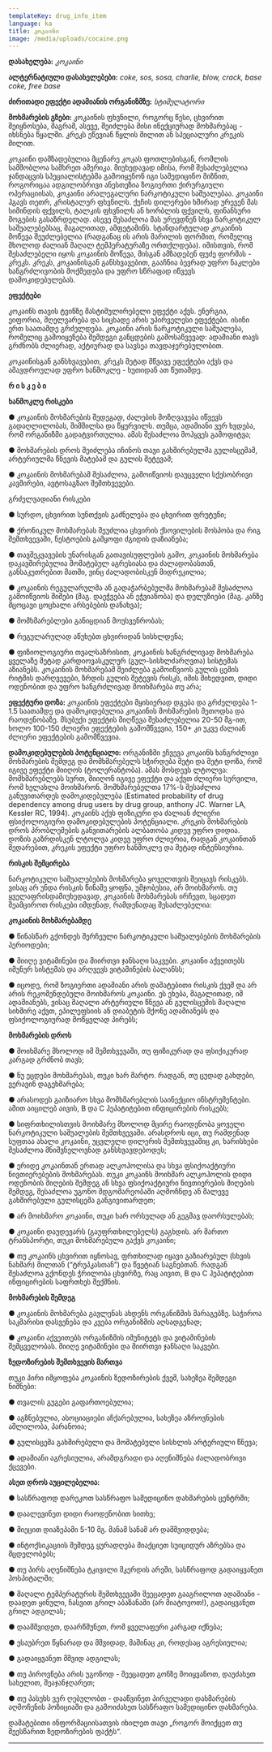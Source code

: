 ```yaml
---
templateKey: drug_info_item
language: ka
title: კოკაინი
image: /media/uploads/cocaine.png
---
```

**დასახელება:** _კოკაინი_

**ალტერნატიული დასახელებები:** _coke, sos, sosa, charlie, blow, crack, base coke, free base_

**ძირითადი ეფექტი ადამიანის ორგანიზმზე:** _სტიმულატორი_

**მოხმარების გზები:** კოკაინის ფხვნილი, როგორც წესი, ცხვირით შეიყნოსება, მაგრამ, ასევე, შეიძლება მისი ინექციურად მოხმარებაც - იხსნება წყალში. კრეკს ეწევიან წყლის მილით ან სპეციალური კრეკის მილით.

კოკაინი დამზადებულია მცენარე კოკას  ფოთლებისგან, რომლის სამშობლოა სამხრეთ ამერიკა. მიუხედავად იმისა, რომ შესაძლებელია ჯანდაცვის სპეციალისტებმა გამოიყენონ იგი სამედიცინო მიზნით, როგორიცაა ადგილობრივი ანესთეზია ზოგიერთი ქირურგიული ოპერაციისას, კოკაინი არალეგალური ნარკოტიკული საშუალებაა. კოკაინი ჰგავს თეთრ, კრისტალურ ფხვნილს. ქუჩის დილერები ხშირად ურევენ მას სიმინდის ფქვილს, ტალკის ფხვნილს ან ხორბლის ფქვილს, ფინანსური მოგების გასაზრდელად. ასევე შესაძლოა მას ურევდნენ სხვა ნარკოტიკულ საშუალებებსაც, მაგალითად, ამფეტამინს. სტანდარტულად კოკაინის მოწევა შეუძლებელია (რადგანაც ის არის მარილის ფორმით, რომელიც მხოლოდ ძალიან მაღალ ტემპერატურაზე ორთქლდება). იმისთვის, რომ შესაძლებელი იყოს კოკაინის მოწევა, მისგან ამზადებენ ფუძე ფორმას - კრეკს. კრეკს, კოკაინისგან განსხვავებით, გააჩნია ბევრად უფრო ნაკლები ხანგრძლივობის მოქმედება და უფრო სწრაფად იწვევს დამოკიდებულებას. 

**ეფექტები**

კოკაინს თავის ტვინზე მასტიმულირებელი ეფექტი აქვს. ენერგია, ეიფორია, მღელვარება და სიცხადე არის უპირველესი ეფექტები. ისინი ერთ საათამდე გრძელდება. კოკაინი არის ნარკოტიკული საშუალება, რომელიც გამოიყენება შემდეგი განცდების გამოსაწვევად: ადამიანი თავს გრძნობს ძლიერად, აქტიურად და სავსეა თავდაჯერებულობით. 

კოკაინისგან განსხვავებით, კრეკს მეტად მწვავე ეფექტები აქვს და ამავდროულად უფრო ხანმოკლე - ხუთიდან ათ წუთამდე.

**რ ი ს კ ე ბ ი** 

**ხანმოკლე რისკები**

●	კოკაინის მოხმარების შედეგად, ძალების მოზღვავება იწვევს გადაღლილობას, შიმშილსა და წყურვილს. თუმცა, ადამიანი ვერ ხვდება, რომ ორგანიზმი გადატვირთულია. ამას შესაძლოა მოჰყვეს გამოფიტვა;

●	მოხმარების დროს შეიძლება იჩინოს თავი გახშირებულმა გულისცემამ, არტერიულმა წნევის მატებამ და გულის შეტევამ;

●	კოკაინის მოხმარებამ შესაძლოა, გამოიწვიოს დაუცველი სქესობრივი კავშირები, ავტოსაგზაო შემთხვევები.

გრძელვადიანი რისკები

●	სურდო, ცხვირით სუნთქვის გაძნელება და ცხვირით ფრუტუნი; 

●	ქრონიკულ მოხმარებას შეუძლია ცხვირის ქსოვილების მოსპობა და რიგ შემთხვევაში, ნესტოების გამყოფი ძგიდის დაზიანება; 

●	თავშეკვავების უნარისგან გათავისუფლების გამო, კოკაინის მოხმარება დაკავშირებულია მომატებულ აგრესიასა და ძალადობასთან, განსაკუთრებით მათში, ვინც ძალადობისკენ მიდრეკილია; 

●	კოკაინის რეგულარულმა ან გადაჭარბებულმა მოხმარებამ შესაძლოა გამოიწვიოს შიშები (მაგ. დაეჭვება ან ეჭვიანობა) და  დელუზიები (მაგ. კანზე მცოცავი ცოცხალი არსებების დანახვა);

●	 მომხმარებლები განიცდიან მოუსვენრობას;

●	რეგულარულად აწუხებთ ცხვირიდან სისხლდენა;

●	ფიზიოლოგიური თვალსაზრისით, კოკაინის ხანგრძლივად მოხმარება ყველაზე მეტად კარდიოვასკულურ (გულ-სისხლძარღვთა) სისტემას აზიანებს. კოკაინის მოხმარებამ შეიძლება გამოიწვიოს გულის ცემის რიტმის დარღვევები, ზრდის გულის შეტევის რისკს, იმის მიხედვით, დიდი ოდენობით და უფრო ხანგრძლივად მოიხმარება თუ არა;

**ეფექტური დოზა:** კოკაინის ეფექტები მყისიერად დგება და გრძელდება 1-1.5 საათამდე და დამოკიდებულია კოკაინის მოხმარების მეთოდსა და რაოდენობაზე. მსუბუქი ეფექტის მიღწევა შესაძლებელია 20-50 მგ-ით, ხოლო 100-150 ძლიერი ეფექტების გამომწვევია, 150+ კი უკვე ძალიან ძლიერი ეფექტების გამომწვევია.  

**დამოკიდებულების პოტენციალი:** ორგანიზმი ეჩვევა კოკაინს ხანგრძლივი მოხმარების შემდეგ და მომხმარებელს სჭირდება მეტი და მეტი დოზა, რომ იგივე ეფექტი მიიღოს (ტოლერანტობა). ამას მოსდევს ლტოლვა: მომხმარებლებს სურთ, მიიღონ იგივე ეფექტი და აქვთ ძლიერი სურვილი, რომ ხელახლა მოიხმარონ.  მომხმარებელთა 17%-ს შესაძლოა განუვითარდეს დამოკიდებულება (Estimated probability of drug dependency among drug users by drug group, anthony JC. Warner LA, Kessler RC, 1994). კოკაინს აქვს ფიზიკური და ძალიან ძლიერი ფსიქოლოგიური დამოკიდებულების პოტენციალი. კრეკის მოხმარების დროს პრობლემების განვითარების ალბათობა კიდევ უფრო დიდია. დოზის გაზრდისკენ ლტოლვა კიდევ უფრო ძლიერია, რადგან კოკაინთან შედარებით, კრეკის ეფექტი უფრო ხანმოკლე და მეტად ინტენსიურია.

**რისკის შემცირება**

ნარკოტიკული საშუალებების მოხმარება ყოველთვის შეიცავს რისკებს. ვისაც არ უნდა რისკის წინაშე ყოფნა, უმჯობესია, არ მოიხმაროს. თუ ყველაფრისდამიუხედავად, კოკაინის მოხმარებას ირჩევთ, სცადეთ შეამციროთ რისკები იმდენად, რამდენადაც შესაძლებელია:

**კოკაინის მოხმარებამდე**

●	წინასწარ გქონდეს შერჩეული ნარკოტიკული საშუალებების მოხმარების პერიოდები;

●	მიიღე ვიტამინები და მიირთვი ჯანსაღი საკვები. კოკაინი აქვეითებს იმუნურ სისტემას და არღვევს ვიტამინების ბალანსს;

●	იცოდე, რომ ზოგიერთი ადამიანი არის დამატებითი რისკის ქვეშ და არ არის რეკომენდებული მოიხმაროს კოკაინი. ეს ეხება, მაგალითად, იმ ადამიანებს, ვისაც მაღალი არტერიული წნევა ან გულისცემის მაღალი სიხშირე აქვთ, ეპილეფსიის ან დიაბეტის მქონე ადამიანებს და ფსიქოლოგიურად მოწყვლად პირებს;

**მოხმარების დროს**

●	მოიხმარე მხოლოდ იმ შემთხვევაში, თუ ფიზიკურად და ფსიქიკურად კარგად გრძნობ თავს;

●	ნუ ეცდები მოხმარებას, თუკი ხარ მარტო. რადგან, თუ ცუდად გახდები, ვერავინ დაგეხმარება;

●	არასოდეს გაიზიარო სხვა მომხმარებლის საინექციო ინსტრუმენტები. ამით აიცილებ აივის, B და C ჰეპატიტებით ინფიცირების რისკებს;

●	სიფრთხილისთვის მოიხმარე მხოლოდ მცირე რაოდენობა ყოველი ნარკოტიკული საშუალების შემთხვევაში.  არასდროს იცი, თუ რამდენად სუფთაა ახალი კოკაინი, უცვლელი დილერის შემთხვევაშიც კი, ხარისხები შესაძლოა მნიშვნელოვნად განსხვავდებოდეს;

●	ერიდე კოკაინთან ერთად ალკოჰოლისა და სხვა ფსიქოაქტიური ნივთიერებების მოხმარებას. თუკი კოკაინს მოიხმარ ალკოჰოლის დიდი ოდენობის მიღების შემდეგ ან სხვა ფსიქოაქტიური ნივთიერების მიღების შემდეგ, შესაძლოა უგონო მდგომარეობაში აღმოჩნდე ან მალევე გახშირებული გულისცემა განგივითარდეთ;

●	არ მოიხმარო კოკაინი, თუკი ხარ ორსულად ან გეგმავ დაორსულებას;

●	კოკაინი დაუდევარს (გაუფრთხილებელს) გაგხდის. არ მართო ტრანსპორტი, თუკი მოხმარებული გაქვს კოკაინი;

●	თუ კოკაინს ცხვირით იყნოსავ, ფრთხილად იყავი გაზიარებულ (სხვის ნახმარ) მილთან (“ტრუპკასთან”) და წვეტიან საგნებთან. რადგან შესაძლოა გქონდეს ჭრილობა ცხვირზე, რაც აივით, B და C ჰეპატიტებით ინფიცირების საფრთხეს შექმნის.

**მოხმარების შემდეგ**

●	კოკაინის მოხმარება გავლენას ახდენს ორგანიზმის მარაგებზე. საჭიროა საკმარისი დასვენება და კვება ორგანიზმის აღსადგენად;

●	კოკაინი აქვეითებს  ორგანიზმის იმუნიტეტს და ვიტამინების შემცველობას. მიიღე ვიტამინები და მიირთვი ჯანსაღი საკვები.

**ზედოზირების შემთხვევის მართვა**

თუკი პირი იმყოფება კოკაინის ზედოზირების ქვეშ, სახეზეა შემდეგი ნიშნები:

●	თვალის გუგები გაფართოებულია;

●	აგზნებულია, ასოციაციები აჩქარებულია, სახეზეა აზროვნების აშლილობა, პარანოია;

●	გულისცემა გახშირებული და მომატებული სისხლის არტერიული წნევა;

●	ადამიანი აგრესიულია, არამდგრადი და აღენიშნება ძალადობრივი ქცევები.

**ასეთ დროს აუცილებელია:**

●	სასწრაფოდ დარეკოთ სასწრაფო სამედიცინო დახმარების ცენტრში;

●	დაალევინეთ დიდი რაოდენობით სითხე;

●	მიეცით დიაზეპამი 5-10 მგ. მანამ სანამ არ დამშვიდდება;

●	ინტოქსიკაციის შემდეგ ყურადღება მიაქციეთ სუიციდურ აზრებსა და მცდელობებს;

●	თუ პირს აღენიშნება ტკივილი მკერდის არეში, სასწრაფოდ გადაიყვანეთ ჰოსპიტალში; 

●	მაღალი ტემპერატურის შემთხვევაში შეეცადეთ გააგრილოთ ადამიანი - დაადეთ ყინული, ჩასვით გრილ აბაზანაში (არ მიატოვოთ!), გადაიყვანეთ გრილ ადგილას;

●	დაამშვიდეთ, დაარწმუნეთ, რომ ყველაფერი კარგად იქნება;

●	ესაუბრეთ წყნარად და მშვიდად, მაშინაც კი, როდესაც აგრესიულია;

●	გადაიყვანეთ მშვიდ ადგილას;

●	თუ პიროვნება არის უგონოდ - შეეცადეთ გონზე მოიყვანოთ, დაუძახეთ სახელით, შეაჯანჯღარეთ;

●	თუ პასუხს ვერ ღებულობთ - დააწვინეთ პირველადი დახმარების აღმოჩენის პოზიციაში და გამოიძახეთ სასწრაფო სამედიცინო დახმარება.

დამატებითი ინფორმაციისათვის იხილეთ თავი „როგორ მოიქცეთ თუ შეესწარით ზედოზირების ფაქტს“. 

****
